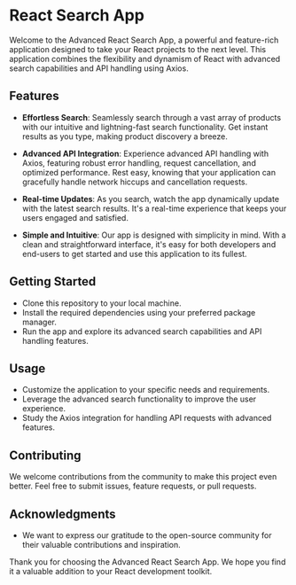 # **React Search App**

Welcome to the Advanced React Search App, a powerful and feature-rich application designed to take your React projects to the next level. This application combines the flexibility and dynamism of React with advanced search capabilities and API handling using Axios.

## Features

- **Effortless Search**: Seamlessly search through a vast array of products with our intuitive and lightning-fast search functionality. Get instant results as you type, making product discovery a breeze.

- **Advanced API Integration**: Experience advanced API handling with Axios, featuring robust error handling, request cancellation, and optimized performance. Rest easy, knowing that your application can gracefully handle network hiccups and cancellation requests.

- **Real-time Updates**: As you search, watch the app dynamically update with the latest search results. It's a real-time experience that keeps your users engaged and satisfied.

- **Simple and Intuitive**: Our app is designed with simplicity in mind. With a clean and straightforward interface, it's easy for both developers and end-users to get started and use this application to its fullest.

## Getting Started

- Clone this repository to your local machine.
- Install the required dependencies using your preferred package manager.
- Run the app and explore its advanced search capabilities and API handling features.

## Usage

- Customize the application to your specific needs and requirements.
- Leverage the advanced search functionality to improve the user experience.
- Study the Axios integration for handling API requests with advanced features.

## Contributing

We welcome contributions from the community to make this project even better. Feel free to submit issues, feature requests, or pull requests.


## Acknowledgments

- We want to express our gratitude to the open-source community for their valuable contributions and inspiration.

Thank you for choosing the Advanced React Search App. We hope you find it a valuable addition to your React development toolkit.
